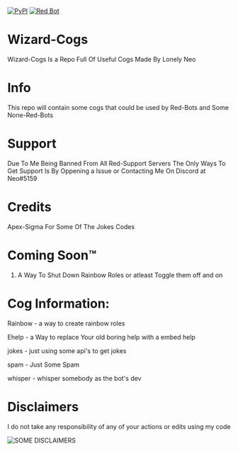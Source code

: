 [![PyPI](https://img.shields.io/badge/Python-3.5-blue.svg)](https://www.python.org/downloads/) 
[![Red Bot](https://img.shields.io/badge/Discord-Red%20Bot-red.svg)](https://github.com/Twentysix26/Red-DiscordBot)

# Wizard-Cogs
Wizard-Cogs Is a Repo Full Of Useful Cogs Made By Lonely Neo

# Info
This repo will contain some cogs that could be used by Red-Bots and Some None-Red-Bots

# Support
Due To Me Being Banned From All Red-Support Servers The Only Ways To Get Support Is By Oppening a Issue or Contacting Me On Discord at Neo#5159

# Credits
Apex-Sigma For Some Of The Jokes Codes

# Coming Soon™
1. A Way To Shut Down Rainbow Roles or atleast Toggle them off and on

# Cog Information:
Rainbow - a way to create rainbow roles


Ehelp - a Way to replace Your old boring help with a embed help


jokes - just using some api's to get jokes


spam - Just Some Spam


whisper - whisper somebody as the bot's dev



# Disclaimers
I do not take any responsibility of any of your actions or edits using my code


<img align="center" src="https://cdn.discordapp.com/attachments/292367927129276417/333203593693757440/images_11.png" alt="SOME DISCLAIMERS">
